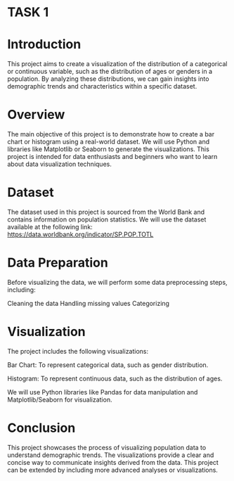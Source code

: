 # TASK 1



# Introduction
This project aims to create a visualization of the distribution of a categorical or continuous variable, such as the distribution of ages or genders in a population.
 By analyzing these distributions, we can gain insights into demographic trends and characteristics within a specific dataset.



# Overview
The main objective of this project is to demonstrate how to create a bar chart or histogram using a real-world dataset. 
We will use Python and libraries like Matplotlib or Seaborn to generate the visualizations. This project is intended for data enthusiasts and beginners who want to learn about data visualization techniques.



# Dataset
The dataset used in this project is sourced from the World Bank and contains information on population statistics. 
We will use the dataset available at the following link: https://data.worldbank.org/indicator/SP.POP.TOTL



# Data Preparation
Before visualizing the data, we will perform some data preprocessing steps, including:

Cleaning the data
Handling missing values
Categorizing



# Visualization
The project includes the following visualizations:

Bar Chart: To represent categorical data, such as gender distribution.



Histogram: To represent continuous data, such as the distribution of ages.



We will use Python libraries like Pandas for data manipulation and Matplotlib/Seaborn for visualization.




# Conclusion
This project showcases the process of visualizing population data to understand demographic trends. 
The visualizations provide a clear and concise way to communicate insights derived from the data. This project can be extended by including more advanced analyses or visualizations.
